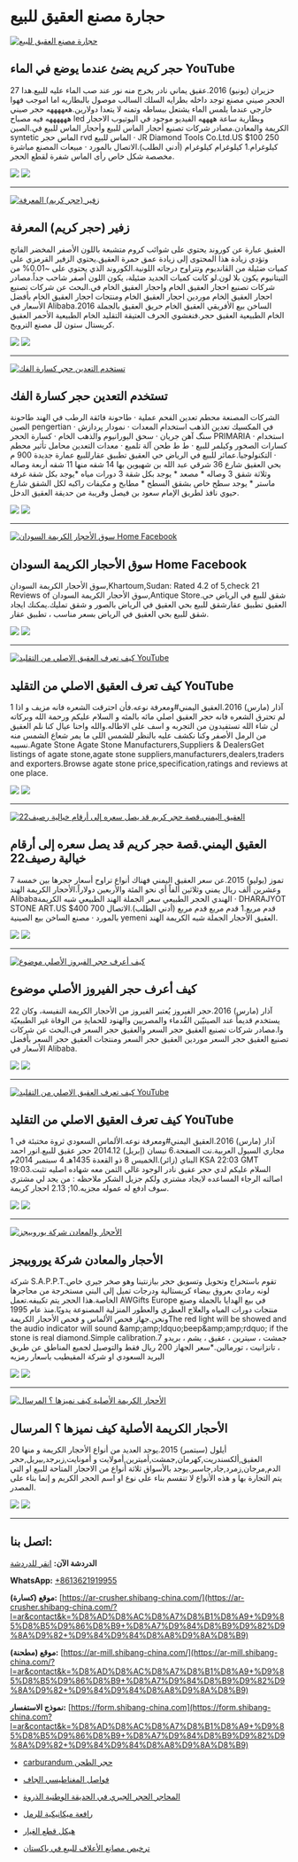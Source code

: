 # حجارة مصنع العقيق للبيع

<a href="https://swt.shibang-china.com/?l=ar&img&k=%D8%AD%D8%AC%D8%A7%D8%B1%D8%A9+%D9%85%D8%B5%D9%86%D8%B9+%D8%A7%D9%84%D8%B9%D9%82%D9%8A%D9%82+%D9%84%D9%84%D8%A8%D9%8A%D8%B9" target="_blank">![حجارة مصنع العقيق للبيع](http://static.shibang-china.com/all-800x300/446.jpg)</a>

## حجر كريم يضئ عندما يوضع في الماء YouTube
27 حزيران (يونيو) 2016.عقيق يماني نادر يخرج منه نور عند صب الماء عليه للبيع.هدا الحجر صيني مصنع توجد داخله بطرايه السلك السالب موصول بالبطاريه اما اموجب فهوا خارجي عندما يلمس الماء يشتعل ببساطه وتمنه لا يتعدا دولارين.هعههههه حجر صيني ههههههه فيه مصباح led وبطارية ساعة ههههه الفيديو موجود في اليوتيوب الاحجار الكريمة والمعادن﻿.مصادر شركات تصنيع أحجار الماس للبيع وأحجار الماس للبيع في.الصين syntetic الماس حجر rvd الماس للبيع &middot; JR Diamond Tools Co.Ltd.US $100 250 كيلوغرام.1 كيلوغرام كيلوغرام (أدني الطلب).الاتصال بالمورد &middot; مبيعات المصنع مباشرة مخصصة شكل خاص رأى الماس شفرة لقطع الحجر.


<a href="https://whatsapp.shibangsoft.com/WhatsApp.php" target="_blank" title="WhatsApp">![](http://static.shibang-china.com/icon/whatsapp.png)</a> <a href="https://swt.shibang-china.com/?l=ar&icon&k=%D8%AD%D8%AC%D8%A7%D8%B1%D8%A9+%D9%85%D8%B5%D9%86%D8%B9+%D8%A7%D9%84%D8%B9%D9%82%D9%8A%D9%82+%D9%84%D9%84%D8%A8%D9%8A%D8%B9" target="_blank">![](http://static.shibang-china.com/icon/chat-ar.png)</a>

---

<a href="https://swt.shibang-china.com/?l=ar&img&k=%D8%AD%D8%AC%D8%A7%D8%B1%D8%A9+%D9%85%D8%B5%D9%86%D8%B9+%D8%A7%D9%84%D8%B9%D9%82%D9%8A%D9%82+%D9%84%D9%84%D8%A8%D9%8A%D8%B9" target="_blank">![زفير (حجر كريم) المعرفة](http://static.shibang-china.com/all-800x300/1249.jpg)</a>

## زفير (حجر كريم) المعرفة
العقيق عبارة عن كوروند يحتوي على شوائب كروم متشبعة باللون الأصفر المخضر الفاتح وتؤدي زيادة هذا المحتوى إلى زيادة عمق حمرة العقيق.يحتوي الزفير القرمزي على كميات ضئيلة من الڤانديوم وتتراوح درجاته اللونية.الكوروند الذي يحتوي على ~0.01% من التيتانيوم يكون بلا لون.لو كانت كميات الحديد ضئيلة، يكون اللون أصفر شاحب جداً.مصادر شركات تصنيع احجار العقيق الخام واحجار العقيق الخام في.البحث عن شركات تصنيع احجار العقيق الخام موردين احجار العقيق الخام ومنتجات احجار العقيق الخام بأفضل الأسعار في Alibaba.2016 الساخن بيع الأفريقي العقيق الخام حريق العقيق بالجملة الخام الطبيعية العقيق حجر.فنغشوي الحرف العتيقة التقليد الخام الطبيعية الأحمر العقيق كريستال ستون لل مصنع الترويج.


<a href="https://whatsapp.shibangsoft.com/WhatsApp.php" target="_blank" title="WhatsApp">![](http://static.shibang-china.com/icon/whatsapp.png)</a> <a href="https://swt.shibang-china.com/?l=ar&icon&k=%D8%AD%D8%AC%D8%A7%D8%B1%D8%A9+%D9%85%D8%B5%D9%86%D8%B9+%D8%A7%D9%84%D8%B9%D9%82%D9%8A%D9%82+%D9%84%D9%84%D8%A8%D9%8A%D8%B9" target="_blank">![](http://static.shibang-china.com/icon/chat-ar.png)</a>

---

<a href="https://swt.shibang-china.com/?l=ar&img&k=%D8%AD%D8%AC%D8%A7%D8%B1%D8%A9+%D9%85%D8%B5%D9%86%D8%B9+%D8%A7%D9%84%D8%B9%D9%82%D9%8A%D9%82+%D9%84%D9%84%D8%A8%D9%8A%D8%B9" target="_blank">![تستخدم التعدين حجر كسارة الفك](http://static.shibang-china.com/all-800x300/492.jpg)</a>

## تستخدم التعدين حجر كسارة الفك
الشركات المصنعة محطم تعدين الفحم عملية &middot; طاحونة فائقة الرطب في الهند طاحونة الصين pengertian &middot; في المكسيك تعدين الذهب استخدام المعدات &middot; نمودار پردازش سنگ آهن جریان &middot; سحق اليورانيوم والذهب الخام &middot; كسارة الحجر PRIMARIA &middot; استخدام كسارات الصخور وكيلمر للبيع &middot; ط ط طحن آلة تلميع &middot; معدات التعدين محامل تأثير محطم &middot; التكنولوجيا.عمائر للبيع في الرياض حي العقيق تطبيق عقارللبيع عمارة جديدة 900 م بحي العقيق شارع 36 شرقي عبد الله بن شهيوين بها 14 شقه منها 11 شقه أربعة وصاله وثلاثة شقق 3 وصاله * مصعد * يوجد بكل شقة 3 دورات مياه *يوجد بكل شقة غرفة ماستر * يوجد سطح خاص بشقق السطح * مطابخ و مكيفات راكبه لكل الشقق شارع حيوي نافذ لطريق الإمام سعود بن فيصل وقريبة من حديقة العقيق الدخل.


<a href="https://whatsapp.shibangsoft.com/WhatsApp.php" target="_blank" title="WhatsApp">![](http://static.shibang-china.com/icon/whatsapp.png)</a> <a href="https://swt.shibang-china.com/?l=ar&icon&k=%D8%AD%D8%AC%D8%A7%D8%B1%D8%A9+%D9%85%D8%B5%D9%86%D8%B9+%D8%A7%D9%84%D8%B9%D9%82%D9%8A%D9%82+%D9%84%D9%84%D8%A8%D9%8A%D8%B9" target="_blank">![](http://static.shibang-china.com/icon/chat-ar.png)</a>

---

<a href="https://swt.shibang-china.com/?l=ar&img&k=%D8%AD%D8%AC%D8%A7%D8%B1%D8%A9+%D9%85%D8%B5%D9%86%D8%B9+%D8%A7%D9%84%D8%B9%D9%82%D9%8A%D9%82+%D9%84%D9%84%D8%A8%D9%8A%D8%B9" target="_blank">![سوق الأحجار الكريمة السودان Home Facebook](http://static.shibang-china.com/all-800x300/200.jpg)</a>

## سوق الأحجار الكريمة السودان Home Facebook
سوق الأحجار الكريمة السودان,Khartoum,Sudan: Rated 4.2 of 5,check 21 Reviews of سوق الأحجار الكريمة السودان,Antique Store.شقق للبيع في الرياض حي العقيق تطبيق عقارشقق للبيع بحي العقيق في الرياض بالصور و شقق تمليك.يمكنك ايجاد شقق للبيع بحي العقيق في الرياض بسعر مناسب ، تطبيق عقار.


<a href="https://whatsapp.shibangsoft.com/WhatsApp.php" target="_blank" title="WhatsApp">![](http://static.shibang-china.com/icon/whatsapp.png)</a> <a href="https://swt.shibang-china.com/?l=ar&icon&k=%D8%AD%D8%AC%D8%A7%D8%B1%D8%A9+%D9%85%D8%B5%D9%86%D8%B9+%D8%A7%D9%84%D8%B9%D9%82%D9%8A%D9%82+%D9%84%D9%84%D8%A8%D9%8A%D8%B9" target="_blank">![](http://static.shibang-china.com/icon/chat-ar.png)</a>

---

<a href="https://swt.shibang-china.com/?l=ar&img&k=%D8%AD%D8%AC%D8%A7%D8%B1%D8%A9+%D9%85%D8%B5%D9%86%D8%B9+%D8%A7%D9%84%D8%B9%D9%82%D9%8A%D9%82+%D9%84%D9%84%D8%A8%D9%8A%D8%B9" target="_blank">![كيف تعرف العقيق الاصلي من التقليد YouTube](http://static.shibang-china.com/all-800x300/390.jpg)</a>

## كيف تعرف العقيق الاصلي من التقليد YouTube
1 آذار (مارس) 2016.العقيق اليمني#ومعرفة نوعه.فأن احترقت الشعره فانه مزيف و اذا لم تحترق الشعره فانه حجر العقيق اصلي مائه بالمئه و السلام عليكم ورحمة الله وبركاته لن شاء الله تستفيدون من التجربه و اسف على الاطاله﻿.والله واحنا عيال كنا نلم العقيق من الرمل الأصفر وكنا نكشف عليه بالنظر للشمس اللى ما يمر شعاع الشمس منه نسيبه﻿.Agate Stone Agate Stone Manufacturers,Suppliers &amp; DealersGet listings of agate stone,agate stone suppliers,manufacturers,dealers,traders and exporters.Browse agate stone price,specification,ratings and reviews at one place.


<a href="https://whatsapp.shibangsoft.com/WhatsApp.php" target="_blank" title="WhatsApp">![](http://static.shibang-china.com/icon/whatsapp.png)</a> <a href="https://swt.shibang-china.com/?l=ar&icon&k=%D8%AD%D8%AC%D8%A7%D8%B1%D8%A9+%D9%85%D8%B5%D9%86%D8%B9+%D8%A7%D9%84%D8%B9%D9%82%D9%8A%D9%82+%D9%84%D9%84%D8%A8%D9%8A%D8%B9" target="_blank">![](http://static.shibang-china.com/icon/chat-ar.png)</a>

---

<a href="https://swt.shibang-china.com/?l=ar&img&k=%D8%AD%D8%AC%D8%A7%D8%B1%D8%A9+%D9%85%D8%B5%D9%86%D8%B9+%D8%A7%D9%84%D8%B9%D9%82%D9%8A%D9%82+%D9%84%D9%84%D8%A8%D9%8A%D8%B9" target="_blank">![العقيق اليمني.قصة حجر كريم قد يصل سعره إلى أرقام خيالية رصيف22](http://static.shibang-china.com/all-800x300/81.jpg)</a>

## العقيق اليمني.قصة حجر كريم قد يصل سعره إلى أرقام خيالية رصيف22
7 تموز (يوليو) 2015.عن سعر العقيق اليمني فهناك أنواع تراوح أسعار حجرها بين خمسة وعشرين ألف ريال يمني وثلاثين ألفاً أي نحو المئة والأربعين دولاراً.الأحجار الكريمة الهند Alibabaالهندي الحجر الطبيعي سعر الجملة الهند الطبيعي شبه الكريمة &middot; DHARAJYOT STONE ART.US $400 700 قدم مربع.1 قدم مربع قدم مربع (أدني الطلب).الاتصال بالمورد &middot; مصنع الساخن بيع الصينية yemeni العقيق الأحجار الجملة شبه الكريمة الهند.


<a href="https://whatsapp.shibangsoft.com/WhatsApp.php" target="_blank" title="WhatsApp">![](http://static.shibang-china.com/icon/whatsapp.png)</a> <a href="https://swt.shibang-china.com/?l=ar&icon&k=%D8%AD%D8%AC%D8%A7%D8%B1%D8%A9+%D9%85%D8%B5%D9%86%D8%B9+%D8%A7%D9%84%D8%B9%D9%82%D9%8A%D9%82+%D9%84%D9%84%D8%A8%D9%8A%D8%B9" target="_blank">![](http://static.shibang-china.com/icon/chat-ar.png)</a>

---

<a href="https://swt.shibang-china.com/?l=ar&img&k=%D8%AD%D8%AC%D8%A7%D8%B1%D8%A9+%D9%85%D8%B5%D9%86%D8%B9+%D8%A7%D9%84%D8%B9%D9%82%D9%8A%D9%82+%D9%84%D9%84%D8%A8%D9%8A%D8%B9" target="_blank">![كيف أعرف حجر الفيروز الأصلي موضوع](http://static.shibang-china.com/all-800x300/974.jpg)</a>

## كيف أعرف حجر الفيروز الأصلي موضوع
22 آذار (مارس) 2016.حجر الفيروز يُعتبر الفيروز من الأحجار الكريمة النفيسة، وكان يستخدم قديماً عند الصينيّين القُدماء والمصريين والهنود للحمايةِ من الوفاة غير الطبيعيّة وا.مصادر شركات تصنيع العقيق حجر السعر والعقيق حجر السعر في.البحث عن شركات تصنيع العقيق حجر السعر موردين العقيق حجر السعر ومنتجات العقيق حجر السعر بأفضل الأسعار في Alibaba.


<a href="https://whatsapp.shibangsoft.com/WhatsApp.php" target="_blank" title="WhatsApp">![](http://static.shibang-china.com/icon/whatsapp.png)</a> <a href="https://swt.shibang-china.com/?l=ar&icon&k=%D8%AD%D8%AC%D8%A7%D8%B1%D8%A9+%D9%85%D8%B5%D9%86%D8%B9+%D8%A7%D9%84%D8%B9%D9%82%D9%8A%D9%82+%D9%84%D9%84%D8%A8%D9%8A%D8%B9" target="_blank">![](http://static.shibang-china.com/icon/chat-ar.png)</a>

---

<a href="https://swt.shibang-china.com/?l=ar&img&k=%D8%AD%D8%AC%D8%A7%D8%B1%D8%A9+%D9%85%D8%B5%D9%86%D8%B9+%D8%A7%D9%84%D8%B9%D9%82%D9%8A%D9%82+%D9%84%D9%84%D8%A8%D9%8A%D8%B9" target="_blank">![كيف تعرف العقيق الاصلي من التقليد YouTube](http://static.shibang-china.com/all-800x300/563.jpg)</a>

## كيف تعرف العقيق الاصلي من التقليد YouTube
1 آذار (مارس) 2016.العقيق اليمني#ومعرفة نوعه.الألماس السعودي ثروة مختبئة في مجاري السيول العربية.نت الصفحة.6 نيسان (إبريل) 2014.12 حجر عقيق للبيع.انور احمد البناي (زائر).الخميس 8 ذو القعدة 1435هـ 4 سبتمبر 2014م KSA 22:03 GMT 19:03.السلام عليكم لدي حجر عقيق نادر الوجود غالي الثمن معه شهاده اصليه تثبت اصالته الرجاء المساعده لايجاد مشتري ولكم جزيل الشكر ملاحظه : من يجد لي مشتري سوف ادفع له عموله مجزيه.10; 2.13 احجار كريمة.


<a href="https://whatsapp.shibangsoft.com/WhatsApp.php" target="_blank" title="WhatsApp">![](http://static.shibang-china.com/icon/whatsapp.png)</a> <a href="https://swt.shibang-china.com/?l=ar&icon&k=%D8%AD%D8%AC%D8%A7%D8%B1%D8%A9+%D9%85%D8%B5%D9%86%D8%B9+%D8%A7%D9%84%D8%B9%D9%82%D9%8A%D9%82+%D9%84%D9%84%D8%A8%D9%8A%D8%B9" target="_blank">![](http://static.shibang-china.com/icon/chat-ar.png)</a>

---

<a href="https://swt.shibang-china.com/?l=ar&img&k=%D8%AD%D8%AC%D8%A7%D8%B1%D8%A9+%D9%85%D8%B5%D9%86%D8%B9+%D8%A7%D9%84%D8%B9%D9%82%D9%8A%D9%82+%D9%84%D9%84%D8%A8%D9%8A%D8%B9" target="_blank">![الأحجار والمعادن شركة يوروبيجز](http://static.shibang-china.com/all-800x300/618.jpg)</a>

## الأحجار والمعادن شركة يوروبيجز
شركة S.A.P.P.T.تقوم باستخراج وتحويل وتسويق حجر بيازنتينا وهو صخر جيري خاص لونه رمادي بعروق بيضاء كريستالية ودرجات تميل إلى البني مستخرجة من محاجرها الخاصة.هذا الحجر يتم تكييفه.تعمل AWGifts Europe في بيع الهدايا بالجملة وصنع منتجات دورات المياه والعلاج العطري والعطور المنزلية المصنوعة يدويًا.منذ عام 1995 ونحن.جهاز فحص الألماس و فحص الأحجار الكريمةThe red light will be showed and the audio indicator will sound &amp;amp;amp;ldquo;beep&amp;amp;amp;rdquo; if the stone is real diamond.Simple calibration.7 جمشت ، سيترين ، عقيق ، يشم ، بريدو ، تانزانيت ، تورمالين.*سعر الجهاز 200 ريال فقط والتوصيل لجميع المناطق عن طريق البريد السعودي او شركة المقيطيب باسعار رمزيه


<a href="https://whatsapp.shibangsoft.com/WhatsApp.php" target="_blank" title="WhatsApp">![](http://static.shibang-china.com/icon/whatsapp.png)</a> <a href="https://swt.shibang-china.com/?l=ar&icon&k=%D8%AD%D8%AC%D8%A7%D8%B1%D8%A9+%D9%85%D8%B5%D9%86%D8%B9+%D8%A7%D9%84%D8%B9%D9%82%D9%8A%D9%82+%D9%84%D9%84%D8%A8%D9%8A%D8%B9" target="_blank">![](http://static.shibang-china.com/icon/chat-ar.png)</a>

---

<a href="https://swt.shibang-china.com/?l=ar&img&k=%D8%AD%D8%AC%D8%A7%D8%B1%D8%A9+%D9%85%D8%B5%D9%86%D8%B9+%D8%A7%D9%84%D8%B9%D9%82%D9%8A%D9%82+%D9%84%D9%84%D8%A8%D9%8A%D8%B9" target="_blank">![الأحجار الكريمة الأصلية كيف نميزها ؟ المرسال](http://static.shibang-china.com/all-800x300/438.jpg)</a>

## الأحجار الكريمة الأصلية كيف نميزها ؟ المرسال
20 أيلول (سبتمبر) 2015.يوجد العديد من أنواع الأحجار الكريمة و منها العقيق,ألكسندريت,كهرمان,جمشت,أميترين,أمولايت و أمونايت,زبرجد,بيريل,حجر الدم,مرجان,زمرد,جاد,جاسبر.يوجد بالأسواق ثلاثة أنواع من الاحجار المتاحة للبيع او التي يتم التجارة بها و هذه الأنواع لا تنقسم بناء على نوع او اسم الحجر الكريم و إنما بناء على المصدر.

<a href="https://whatsapp.shibangsoft.com/WhatsApp.php" target="_blank" title="WhatsApp">![](http://static.shibang-china.com/icon/whatsapp.png)</a> <a href="https://swt.shibang-china.com/?l=ar&icon&k=%D8%AD%D8%AC%D8%A7%D8%B1%D8%A9+%D9%85%D8%B5%D9%86%D8%B9+%D8%A7%D9%84%D8%B9%D9%82%D9%8A%D9%82+%D9%84%D9%84%D8%A8%D9%8A%D8%B9" target="_blank">![](http://static.shibang-china.com/icon/chat-ar.png)</a>

---
## اتصل بنا:

**الدردشة الآن:** [انقر للدردشة](https://swt.shibang-china.com?l=ar&contact&k=%D8%AD%D8%AC%D8%A7%D8%B1%D8%A9+%D9%85%D8%B5%D9%86%D8%B9+%D8%A7%D9%84%D8%B9%D9%82%D9%8A%D9%82+%D9%84%D9%84%D8%A8%D9%8A%D8%B9)

**WhatsApp:**  [+8613621919955](https://whatsapp.shibangsoft.com/WhatsApp.php)

**موقع (كسارة):** [https://ar-crusher.shibang-china.com/](https://ar-crusher.shibang-china.com/?l=ar&contact&k=%D8%AD%D8%AC%D8%A7%D8%B1%D8%A9+%D9%85%D8%B5%D9%86%D8%B9+%D8%A7%D9%84%D8%B9%D9%82%D9%8A%D9%82+%D9%84%D9%84%D8%A8%D9%8A%D8%B9)

**موقع (مطحنة):** [https://ar-mill.shibang-china.com/](https://ar-mill.shibang-china.com/?l=ar&contact&k=%D8%AD%D8%AC%D8%A7%D8%B1%D8%A9+%D9%85%D8%B5%D9%86%D8%B9+%D8%A7%D9%84%D8%B9%D9%82%D9%8A%D9%82+%D9%84%D9%84%D8%A8%D9%8A%D8%B9)

**نموذج الاستفسار:** [https://form.shibang-china.com](https://form.shibang-china.com?l=ar&contact&k=%D8%AD%D8%AC%D8%A7%D8%B1%D8%A9+%D9%85%D8%B5%D9%86%D8%B9+%D8%A7%D9%84%D8%B9%D9%82%D9%8A%D9%82+%D9%84%D9%84%D8%A8%D9%8A%D8%B9)

* [carburandum حجر الطحن](../30/carburandum%20%D8%AD%D8%AC%D8%B1%20%D8%A7%D9%84%D8%B7%D8%AD%D9%86.md)

* [فواصل المغناطيسي الجاف](../27/%D9%81%D9%88%D8%A7%D8%B5%D9%84%20%D8%A7%D9%84%D9%85%D8%BA%D9%86%D8%A7%D8%B7%D9%8A%D8%B3%D9%8A%20%D8%A7%D9%84%D8%AC%D8%A7%D9%81.md)

* [المحاجر الحجر الجيري في الحديقة الوطنية الذروة](../29/%D8%A7%D9%84%D9%85%D8%AD%D8%A7%D8%AC%D8%B1%20%D8%A7%D9%84%D8%AD%D8%AC%D8%B1%20%D8%A7%D9%84%D8%AC%D9%8A%D8%B1%D9%8A%20%D9%81%D9%8A%20%D8%A7%D9%84%D8%AD%D8%AF%D9%8A%D9%82%D8%A9%20%D8%A7%D9%84%D9%88%D8%B7%D9%86%D9%8A%D8%A9%20%D8%A7%D9%84%D8%B0%D8%B1%D9%88%D8%A9.md)

* [رافعة ميكانيكية للرمل](../26/%D8%B1%D8%A7%D9%81%D8%B9%D8%A9%20%D9%85%D9%8A%D9%83%D8%A7%D9%86%D9%8A%D9%83%D9%8A%D8%A9%20%D9%84%D9%84%D8%B1%D9%85%D9%84.md)

* [هيكل قطع الغيار](../29/%D9%87%D9%8A%D9%83%D9%84%20%D9%82%D8%B7%D8%B9%20%D8%A7%D9%84%D8%BA%D9%8A%D8%A7%D8%B1.md)

* [ترخيص مصانع الأعلاف للبيع في باكستان](../28/%D8%AA%D8%B1%D8%AE%D9%8A%D8%B5%20%D9%85%D8%B5%D8%A7%D9%86%D8%B9%20%D8%A7%D9%84%D8%A3%D8%B9%D9%84%D8%A7%D9%81%20%D9%84%D9%84%D8%A8%D9%8A%D8%B9%20%D9%81%D9%8A%20%D8%A8%D8%A7%D9%83%D8%B3%D8%AA%D8%A7%D9%86.md)